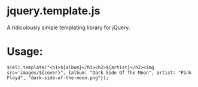 jquery.template.js
==================

A ridiculously simple templating library for jQuery.

Usage:
======

    $(el).template("<h1>${album}</h1><h2>${artist}</h2><img src='images/${cover}", {album: "Dark Side Of The Moon", artist: "Pink Floyd", "dark-side-of-the-moon.png"});